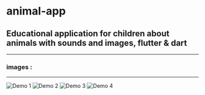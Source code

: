 # animal-app
## Educational application for children about animals with sounds and images, flutter &amp; dart 
<hr> 

### images :

<hr>

![Demo 1](./assets/screenshots/1.png)
![Demo 2](./assets/screenshots/2.png)
![Demo 3](./assets/screenshots/3.png)
![Demo 4](./assets/screenshots/4.png)

